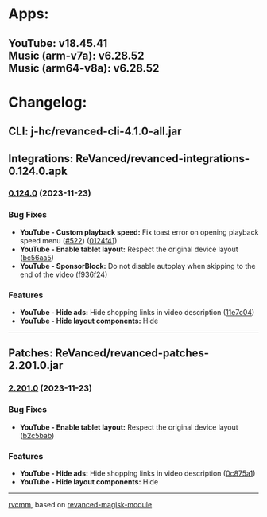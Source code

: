 # Apps:  
YouTube: v18.45.41  
Music (arm-v7a): v6.28.52  
Music (arm64-v8a): v6.28.52  
---

# Changelog:  
## CLI: j-hc/revanced-cli-4.1.0-all.jar
## Integrations: ReVanced/revanced-integrations-0.124.0.apk

### [0.124.0](https://github.com/ReVanced/revanced-integrations/compare/v0.123.0...v0.124.0) (2023-11-23)
### Bug Fixes
* **YouTube - Custom playback speed:** Fix toast error on opening playback speed menu ([#522](https://github.com/ReVanced/revanced-integrations/issues/522)) ([0124f41](https://github.com/ReVanced/revanced-integrations/commit/0124f41cd699467e1c973ea42774c89b751f576f))
* **YouTube - Enable tablet layout:** Respect the original device layout ([bc56aa5](https://github.com/ReVanced/revanced-integrations/commit/bc56aa5f07d8fa5c241343ebf43887f360c79e74))
* **YouTube - SponsorBlock:** Do not disable autoplay when skipping to the end of the video ([f936f24](https://github.com/ReVanced/revanced-integrations/commit/f936f240a7ad14bbf6130ef6960c0fa5542f78c5))
### Features
* **YouTube - Hide ads:** Hide shopping links in video description ([11e7c04](https://github.com/ReVanced/revanced-integrations/commit/11e7c04b707d86901809db3b4f427a0155787177))
* **YouTube - Hide layout components:** Hide 
---

## Patches: ReVanced/revanced-patches-2.201.0.jar

### [2.201.0](https://github.com/ReVanced/revanced-patches/compare/v2.200.0...v2.201.0) (2023-11-23)
### Bug Fixes
* **YouTube - Enable tablet layout:** Respect the original device layout ([b2c5bab](https://github.com/ReVanced/revanced-patches/commit/b2c5babf3fd9ad73daa06e03f4830a9dd7199d0c))
### Features
* **YouTube - Hide ads:** Hide shopping links in video description ([0c875a1](https://github.com/ReVanced/revanced-patches/commit/0c875a106308ae9747ae998d75b84db1c336762b))
* **YouTube - Hide layout components:** Hide 
---  


[rvcmm](https://github.com/thrwKappu/rvcmm/), based on [revanced-magisk-module](https://github.com/j-hc/revanced-magisk-module)  
